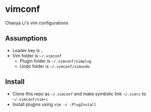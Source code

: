 # vimconf

Chaoya Li's vim configurations

## Assumptions

 * Leader key is `,`
 * Vim folder is `~/.vimconf`
   * Plugin folder is `~/.vimconf/vimplug`
   * Undo folder is `~/.vimconf/vimundo`

## Install

 * Clone this repo as `~/.vimconf` and make symbolic link `~/.vimrc` to `~/.vimconf/vimrc`
 * Install plugins using `vim -c :PlugInstall`
